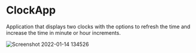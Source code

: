 # ClockApp
Application that displays two clocks with the options to refresh the time and increase the time in minute or hour increments. 

![Screenshot 2022-01-14 134526](https://user-images.githubusercontent.com/40308970/149568648-b937760c-b579-4218-aa89-361909895b9e.png)

